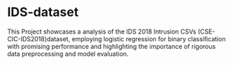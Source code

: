 # IDS-dataset
This Project showcases a  analysis of the IDS 2018 Intrusion CSVs (CSE-CIC-IDS2018)dataset, employing logistic regression for binary classification with promising performance and highlighting the importance of rigorous data preprocessing and model evaluation.
